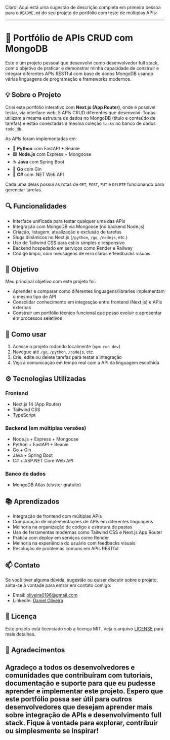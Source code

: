 Claro! Aqui está uma sugestão de descrição completa em primeira pessoa para o `README.md` do seu projeto de portfólio com teste de múltiplas APIs:

---

# 🧩 Portfólio de APIs CRUD com MongoDB

Este é um projeto pessoal que desenvolvi como desenvolvedor full stack, com o objetivo de praticar e demonstrar minha capacidade de construir e integrar diferentes APIs RESTful com base de dados MongoDB usando várias linguagens de programação e frameworks modernos.

## 💡 Sobre o Projeto

Criei este portfólio interativo com **Next.js (App Router)**, onde é possível testar, via interface web, 5 APIs CRUD diferentes que desenvolvi. Todas utilizam a mesma estrutura de dados no MongoDB (título e conteúdo de tarefas) e estão conectadas à mesma coleção `tasks` no banco de dados `todo_db`.

As APIs foram implementadas em:

* 🐍 **Python** com FastAPI + Beanie
* 🟩 **Node.js** com Express + Mongoose
* ☕ **Java** com Spring Boot
* 🦫 **Go** com Gin
* 🎯 **C#** com .NET Web API

Cada uma delas possui as rotas de `GET`, `POST`, `PUT` e `DELETE` funcionando para gerenciar tarefas.

## 🔍 Funcionalidades

* Interface unificada para testar qualquer uma das APIs
* Integração com MongoDB via Mongoose (no backend Node.js)
* Criação, listagem, atualização e exclusão de tarefas
* Slugs dinâmicos no Next.js (`/python`, `/go`, `/nodejs`, etc.)
* Uso de Tailwind CSS para estilo simples e responsivo
* Backend hospedado em serviços como Render e Railway
* Código limpo, com mensagens de erro claras e feedbacks visuais

## 🎯 Objetivo

Meu principal objetivo com este projeto foi:

* Aprender e comparar como diferentes linguagens/libraries implementam o mesmo tipo de API
* Consolidar conhecimento em integração entre frontend (Next.js) e APIs externas
* Construir um portfólio técnico funcional que posso evoluir e apresentar em processos seletivos

## 🚀 Como usar

1. Acesse o projeto rodando localmente (`npm run dev`)
2. Navegue até `/go`, `/python`, `/nodejs`, etc.
3. Crie, edite ou delete tarefas para testar a integração
4. Veja a comunicação em tempo real com a API da linguagem escolhida

## ⚙️ Tecnologias Utilizadas

### Frontend

* Next.js 14 (App Router)
* Tailwind CSS
* TypeScript

### Backend (em múltiplas versões)

* Node.js + Express + Mongoose
* Python + FastAPI + Beanie
* Go + Gin
* Java + Spring Boot
* C# + ASP.NET Core Web API

### Banco de dados

* MongoDB Atlas (cluster gratuito)

## 📚 Aprendizados
* Integração de frontend com múltiplas APIs
* Comparação de implementações de APIs em diferentes linguagens
* Melhoria na organização de código e estrutura de pastas
* Uso de ferramentas modernas como Tailwind CSS e Next.js App Router
* Prática com deploy em serviços como Render
* Melhoria na experiência do usuário com feedbacks visuais
* Resolução de problemas comuns em APIs RESTful

## 📫 Contato
Se você tiver alguma dúvida, sugestão ou quiser discutir sobre o projeto, sinta-se à vontade para entrar em contato comigo:
* Email: oliveira0196@gmail.com
* LinkedIn: [Daniel Oliveira](https://www.linkedin.com/in/danielvor)

## 📝 Licença
Este projeto está licenciado sob a licença MIT. Veja o arquivo [LICENSE](LICENSE) para mais detalhes.

## 🙏 Agradecimentos
Agradeço a todos os desenvolvedores e comunidades que contribuíram com tutoriais, documentação e suporte para que eu pudesse aprender e implementar este projeto.
Espero que este portfólio possa ser útil para outros desenvolvedores que desejam aprender mais sobre integração de APIs e desenvolvimento full stack. Fique à vontade para explorar, contribuir ou simplesmente se inspirar!
---


